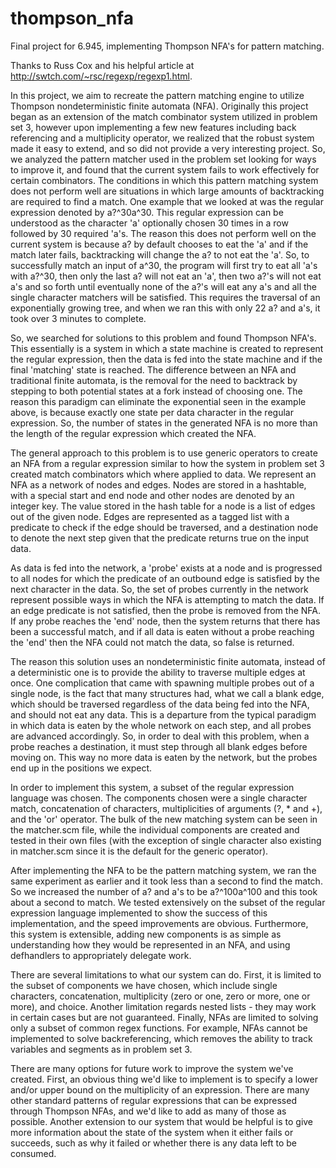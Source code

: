 thompson_nfa
============

Final project for 6.945, implementing Thompson NFA's for pattern matching.

Thanks to Russ Cox and his helpful article at http://swtch.com/~rsc/regexp/regexp1.html.


In this project, we aim to recreate the pattern matching engine to utilize Thompson nondeterministic finite automata (NFA).  Originally this project began as an extension of the match combinator system utilized in problem set 3, however upon implementing a few new features including back referencing and a multiplicity operator, we realized that the robust system made it easy to extend, and so did not provide a very interesting project.  So, we analyzed the pattern matcher used in the problem set looking for ways to improve it, and found that the current system fails to work effectively for certain combinators.  The conditions in which this pattern matching system does not perform well are situations in which large amounts of backtracking are required to find a match.  One example that we looked at was the regular expression denoted by a?^30a^30.  This regular expression can be understood as the character 'a' optionally chosen 30 times in a row followed by 30 required 'a's.  The reason this does not perform well on the current system is because a? by default chooses to eat the 'a' and if the match later fails, backtracking will change the a? to not eat the 'a'.  So, to successfully match an input of a^30, the program will first try to eat all 'a's with a?^30, then only the last a? will not eat an 'a', then two a?'s will not eat a's and so forth until eventually none of the a?'s will eat any a's and all the single character matchers will be satisfied.  This requires the traversal of an exponentially growing tree, and when we ran this with only 22 a? and a's, it took over 3 minutes to complete.  

So, we searched for solutions to this problem and found Thompson NFA's. This essentially is a system in which a state machine is created to represent the regular expression, then the data is fed into the state machine and if the final 'matching' state is reached.  The difference between an NFA and traditional finite automata, is the removal for the need to backtrack by stepping to both potential states at a fork instead of choosing one.  The reason this paradigm can eliminate the exponential seen in the example above, is because exactly one state per data character in the regular expression.  So, the number of states in the generated NFA is no more than the length of the regular expression which created the NFA. 

The general approach to this problem is to use generic operators to create an NFA from a regular expression similar to how the system in problem set 3 created match combinators which where applied to data.  We represent an NFA as a network of nodes and edges.  Nodes are stored in a hashtable, with a special start and end node and other nodes are denoted by an integer key.  The value stored in the hash table for a node is a list of edges out of the given node.  Edges are represented as a tagged list with a predicate to check if the edge should be traversed, and a destination node to denote the next step given that the predicate returns true on the input data. 

As data is fed into the network, a 'probe' exists at a node and is progressed  to all nodes for which the predicate of an outbound edge is satisfied by the next character in the data.  So, the set of probes currently in the network represent possible ways in which the NFA is attempting to match the data.  If an edge predicate is not satisfied, then the probe is removed from the NFA.  If any probe reaches the 'end' node, then the system returns that there has been a successful match, and if all data is eaten without a probe reaching the 'end' then the NFA could not match the data, so false is returned.

The reason this solution uses an nondeterministic finite automata, instead of a deterministic one is to provide the ability to traverse multiple edges at once.  One complication that came with spawning multiple probes out of a single node, is the fact that many structures had, what we call a blank edge, which should be traversed regardless of the data being fed into the NFA, and should not eat any data.  This is a departure from the typical paradigm in which data is eaten by the whole network on each step, and all probes are advanced accordingly.  So, in order to deal with this problem, when a probe reaches a destination, it must step through all blank edges before moving on.  This way no more data is eaten by the network, but the probes end up in the positions we expect.  

In order to implement this system, a subset of the regular expression language was chosen.  The components chosen were a single character match, concatenation of characters, multiplicities of arguments (?, * and +), and the 'or' operator.  The bulk of the new matching system can be seen in the matcher.scm file, while the individual components are created and tested in their own files (with the exception of single character also existing in matcher.scm since it is the default for the generic operator).

After implementing the NFA to be the pattern matching system, we ran the same experiment as earlier and it took less than a second to find the match. So we increased the number of a? and a's to be a?^100a^100 and this took about a second to match.  We tested extensively on the subset of the regular expression language implemented to show the success of this implementation, and the speed improvements are obvious.  Furthermore, this system is extensible, adding new components is as simple as understanding how they would be represented in an NFA, and using defhandlers to appropriately delegate work.

There are several limitations to what our system can do. First, it is limited to the subset of components we have chosen, which include single characters, concatenation, multiplicity (zero or one, zero or more, one or more), and choice. Another limitation regards nested lists - they may work in certain cases but are not guaranteed. Finally, NFAs are limited to solving only a subset of common regex functions. For example, NFAs cannot be implemented to solve backreferencing, which removes the ability to track variables and segments as in problem set 3.

There are many options for future work to improve the system we've created. First, an obvious thing we'd like to implement is to specify a lower and/or upper bound on the multiplicity of an expression. There are many other standard patterns of regular expressions that can be expressed through Thompson NFAs, and we'd like to add as many of those as possible. Another extension to our system that would be helpful is to give more information about the state of the system when it either fails or succeeds, such as why it failed or whether there is any data left to be consumed.
